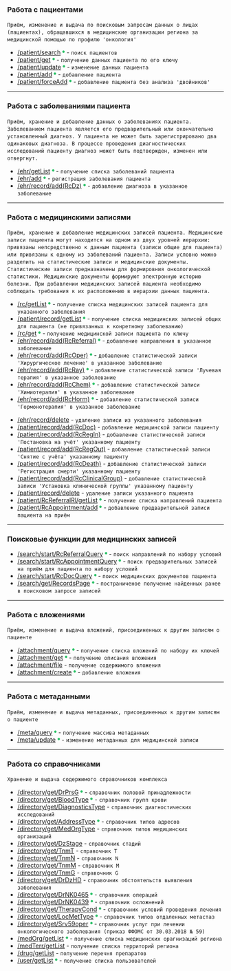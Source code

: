 ### Работа с пациентами
`Приём, изменение и выдача по поисковым запросам данных о лицах (пациентах), обращавшихся в медицинские организации региона за медицинской помощью по профилю 'онкология'`

* [/patient/search](methods/patient/search/index.md) ![done](img/done.png) - `поиск пациентов`
* [/patient/get](methods/patient/get/index.md) ![done](img/done.png) - `получение данных пациента по его ключу`
* [/patient/update](methods/patient/update/index.md) ![done](img/done.png) - `изменение данных пациента` 
* [/patient/add](methods/patient/add/index.md) ![done](img/done.png) - `добавление пациента`
* [/patient/forceAdd](methods/patient/forceAdd/index.md) ![done](img/done.png) - `добавление пациента без анализа 'двойников'`

---

### Работа с заболеваниями пациента

`Приём, хранение и добавление данных о заболеваниях пациента. Заболеванием пациента является его предварительный или окончательно установленный диагноз. У пациента не может быть зарегистрировано два одинаковых диагноза. В процессе проведения диагностических исследований пациенту диагноз может быть подтвержден, изменен или отвергнут.`

* [/ehr/getList](methods/ehr/getList/index.md) ![done](img/done.png) - `получение списка заболеваний пациента`
* [/ehr/add](methods/ehr/add/index.md) ![done](img/done.png) - `регистрация заболевания пациента`
* [/ehr/record/add(RcDz)](methods/ehr/record/add/RcDz/index.md) ![done](img/done.png) - `добавление диагноза в указанное заболевание` 

---

### Работа с медицинскими записями

`Приём, хранение и добавление медицинских записей пациента. Медицинские записи пациента могут находится на одном из двух уровней иерархии: привязаны непсредственно к данным пациента (записи общие для пациента) или привязаны к одному из заболеваний пациента. Записи условно можно разделить на статистические записи и медицинские документы. Статистические записи предназначены для формировния онкологической статистики. Медицинские документы формируют электронную историю болезни. При добавлении медицинских записей пациента необходимо соблюдать требования к их расположению в иерархии данных пациента.`

* [/rc/getList](methods/rc/getList/index.md) ![done](img/done.png) - `получение списка медицинских записей пациента для указанного заболевания`
* [/patient/record/getList](methods/patient/record/getList/index.md) ![done](img/done.png) - `получение списка медицинских записей общих для пациента (не привязанных к конретному заболеванию)`
* [/rc/get](methods/rc/get/index.md) ![done](img/done.png) - `получение медицинской записи пациента по ключу`
* [/ehr/record/add(RcReferral)](methods/ehr/record/add/RcReferral/index.md) ![done](img/done.png) - `добавление направления в указанное заболевание`
* [/ehr/record/add(RcOper)](methods/ehr/record/add/RcOper/index.md) ![done](img/done.png) - `добавление статистической записи 'Хирургическое лечение' в указанное заболевание`
* [/ehr/record/add(RcRay)](methods/ehr/record/add/RcRay/index.md) ![done](img/done.png) - `добавление статистической записи 'Лучевая терапия' в указанное заболевание` 
* [/ehr/record/add(RcChem)](methods/ehr/record/add/RcChem/index.md) ![done](img/done.png) - `добавление статистической записи 'Химиотерапия' в указанное заболевание` 
* [/ehr/record/add(RcHorm)](methods/ehr/record/add/RcHorm/index.md) ![done](img/done.png) - `добавление статистической записи 'Гормонотерапия' в указанное заболевание` 
<!--- todo добавить описание как создать спецлечение? -->
* [/ehr/record/delete](methods/ehr/record/delete/index.md) - `удаление записи из указанного заболевания`
* [/patient/record/add(RcDoc)](methods/patient/record/add/index.md) - `добавление медицинской записи пациенту`
* [/patient/record/add(RcRegIn)](methods/patient/record/add/RcRegIn/index.md) - `добавление статистической записи 'Постановка на учёт' указанному пациенту`
* [/patient/record/add(RcRegOut)](methods/patient/record/add/RcRegOut/index.md) - `добавление статистической записи 'Снятие с учёта' указанному пациенту`
* [/patient/record/add(RcDeath)](methods/patient/record/add/RcDeath/index.md) - `добавление статистической записи 'Регистрация смерти' указанному пациенту`
* [/patient/record/add(RcClinicalGroup)](methods/patient/record/add/RcClinicalGroup/index.md) - `добавление статистической записи 'Установка клинической группы' указанному пациенту`
* [/patient/record/delete](methods/patient/record/delete/index.md) - `удаление записи указанного пациента`
* [/patient/RcReferralRl/getList](methods/patient/RcReferralRl/getList/index.md) ![done](img/done.png) - `получение списка направлений пациента`
* [/patient/RcAppointment/add](methods/patient/RcAppointment/add/index.md) ![done](img/done.png) - `добавление предварительной записи пациента на приём`

---

### Поисковые функции для медицинских записей

* [/search/start/RcReferralQuery](methods/search/start/RcReferralQuery/index.md) ![done](img/done.png) - `поиск направлений по набору условий`
* [/search/start/RcAppointmentQuery](methods/search/start/RcAppointmentQuery/index.md) ![done](img/done.png) - `поиск предварительных записей на приём для пациента по набору условий`
* [/search/start/RcDocQuery](methods/search/start/RcDocQuery/index.md) ![done](img/done.png) - `поиск медицинских документов пациента`
* [/search/get/RecordsPage](methods/search/get/RecordsPage/index.md) ![done](img/done.png) - `постраниченое получение найденных ранее в поисковом запросе записей`

---

### Работа с вложениями

`Приём, изменение и выдача вложений, присоединенных к другим записям о пациенте`

* [/attachment/query](methods/attachment/query/index.md) ![done](img/done.png) - `получение списка вложений по набору их ключей`
* [/attachment/get](methods/attachment/get/index.md) ![done](img/done.png) - `получение описания вложения`
* [/attachment/file](methods/attachment/index.md) - `получение содержимого вложения`
* [/attachment/create](methods/attachment/create/index.md) ![done](img/done.png) - `добавление вложения`

---

### Работа с метаданными

`Приём, изменение и выдача метаданных, присоединенных к другим записям о пациенте`

* [/meta/query](methods/meta/query/index.md) ![done](img/done.png) - `получение массива метаданных`
* [/meta/update](methods/meta/update/index.md) ![done](img/done.png) - `изменение метаданных для медицинской записи`

---

### Работа со справочниками

`Хранение и выдача содержимого справочников комплекса`
<!-- todo а МКБ-10? -->
<!-- todo а МКБ-О-2? -->

* [/directory/get/DrPrsG](methods/directory/get/DrPrsG/index.md) ![done](img/done.png) - `справочник половой принадлежности` 
* [/directory/get/BloodType](methods/directory/get/BloodType/index.md) ![done](img/done.png) - `справочник групп крови`
* [/directory/get/DiagnosticsType](methods/directory/get/DiagnosticsType/index.md) - `справочник диагностических исследований`
* [/directory/get/AddressType](methods/directory/get/AddressType/index.md)  ![done](img/done.png) - `справочник типов адресов`
* [/directory/get/MedOrgType](methods/directory/get/MedOrgType/index.md) - `справочник типов медицинских организаций`
* [/directory/get/DzStage](methods/directory/get/DzStage/index.md) - `справочник стадий`
* [/directory/get/TnmT](methods/directory/get/TnmT/index.md) - `справочник T`
* [/directory/get/TnmN](methods/directory/get/TnmN/index.md) - `справочник N`
* [/directory/get/TnmM](methods/directory/get/TnmM/index.md) - `справочник M`
* [/directory/get/TnmG](methods/directory/get/TnmG/index.md) - `справочник G`
* [/directory/get/DrDzHD](methods/directory/get/DrDzHD/index.md) - `справочник обстоятельств выявления заболевания`
* [/directory/get/DrNK0465](methods/directory/get/DrNK0465/index.md) ![done](img/done.png) - `справочник операций`
* [/directory/get/DrNK0439](methods/directory/get/DrNK0439/index.md) ![done](img/done.png) - `справочник осложнений`
* [/directory/get/TherapyCond](methods/directory/get/TherapyCond/index.md) ![done](img/done.png) - `справочник условий проведения лечения`
* [/directory/get/LocMetType](methods/directory/get/LocMetType/index.md) ![done](img/done.png) - `справочник типов отдаленных метастаз`
* [/directory/get/Srv59oper](methods/directory/get/Srv59oper/index.md) ![done](img/done.png) - `справочник услуг при лечении онкологического заболевания (приказ ФФОМС от 30.03.2018 № 59)`
* [/medOrg/getList](methods/directory/medOrg/getList/index.md) ![done](img/done.png) - `получение списка медицинских орагнизаций региона` 
* [/medTerr/getList](methods/directory/medTerr/getList/index.md) - `получение списка территорий региона`
* [/drug/getList](methods/directory/drug/getList/index.md) - `получение перечня препаратов`
* [/user/getList](methods/directory/user/getList/index.md) ![done](img/done.png) - `получение списка пользователей`
